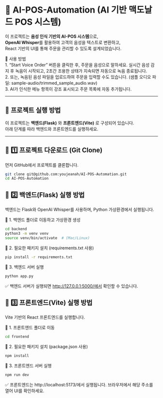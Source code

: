 # 🍔 AI-POS-Automation (AI 기반 맥도날드 POS 시스템)
이 프로젝트는 **음성 인식 기반의 AI-POS 시스템**으로,  
**OpenAI Whisper**를 활용하여 고객의 음성을 텍스트로 변환하고,  
React 기반의 UI를 통해 주문을 관리할 수 있도록 설계되었습니다.

🎤 사용 방법  
	1.	“Start Voice Order” 버튼을 클릭한 후, 주문을 음성으로 말하세요. 실시간 음성 감지 후 녹음이 시작되고, 2초간 조용한 상태가 지속되면 자동으로 녹음 종료됩니다.  
	2.	또는, 녹음된 음성 파일을 업로드하여 주문을 입력할 수도 있습니다. (샘플 오디오 파일: sample-audio/trimmed_sample_audio.wav)  
	3.	AI가 인식한 메뉴 항목이 강조 표시되고 주문 목록에 자동 추가됩니다.  


---

## 🚀 **프로젝트 실행 방법**
이 프로젝트는 **백엔드(Flask)** 와 **프론트엔드(Vite)** 로 구성되어 있습니다.  
아래 단계를 따라 백엔드와 프론트엔드를 실행하세요.

---

## **🔹 1️⃣ 프로젝트 다운로드 (Git Clone)**
먼저 GitHub에서 프로젝트를 클론합니다.
```sh
git clone git@github.com:youjeanah/AI-POS-Automation.git
cd AI-POS-Automation
```

    
## **🔹 2️⃣ 백엔드(Flask) 실행 방법**

백엔드는 Flask와 OpenAI Whisper를 사용하며, Python 가상환경에서 실행됩니다.

📌 1. 백엔드 폴더로 이동하고 가상환경 생성
```sh
cd backend
python3 -m venv venv
source venv/bin/activate  # (Mac/Linux)
```  
📌 2. 필요한 패키지 설치 (requirements.txt 사용)
```sh
pip install -r requirements.txt
```

📌 3. 백엔드 서버 실행
```sh
python app.py
```
✅ 백엔드 서버가 실행되면 http://127.0.0.1:5000/에서 확인할 수 있습니다.

  
## 🔹 3️⃣ 프론트엔드(Vite) 실행 방법

Vite 기반의 React 프론트엔드를 실행합니다.

📌 1. 프론트엔드 폴더로 이동
```sh
cd frontend
```

📌 2. 필요한 패키지 설치 (package.json 사용)
```sh
npm install
```

📌 3. 프론트엔드 서버 실행
```sh
npm run dev
```

✅ 프론트엔드는 http://localhost:5173/에서 실행됩니다.
브라우저에서 해당 주소를 열어 UI를 확인하세요.

 
